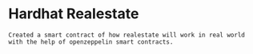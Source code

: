 # Hardhat Realestate

```
Created a smart contract of how realestate will work in real world with the help of openzeppelin smart contracts.
```
